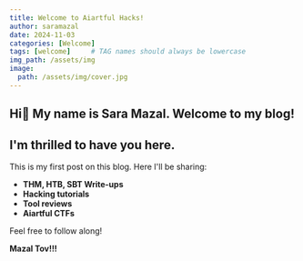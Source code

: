 ```yaml
---
title: Welcome to Aiartful Hacks!
author: saramazal
date: 2024-11-03
categories: [Welcome]
tags: [welcome]     # TAG names should always be lowercase
img_path: /assets/img
image:
  path: /assets/img/cover.jpg
---
```



## Hi👋 My name is Sara Mazal. Welcome to my blog! 
## I'm thrilled to have you here.

This is my first post on this blog. Here I'll be sharing:

- **THM, HTB, SBT Write-ups**
- **Hacking tutorials**
- **Tool reviews**
- **Aiartful CTFs**

Feel free to follow along!

**Mazal Tov!!!**
